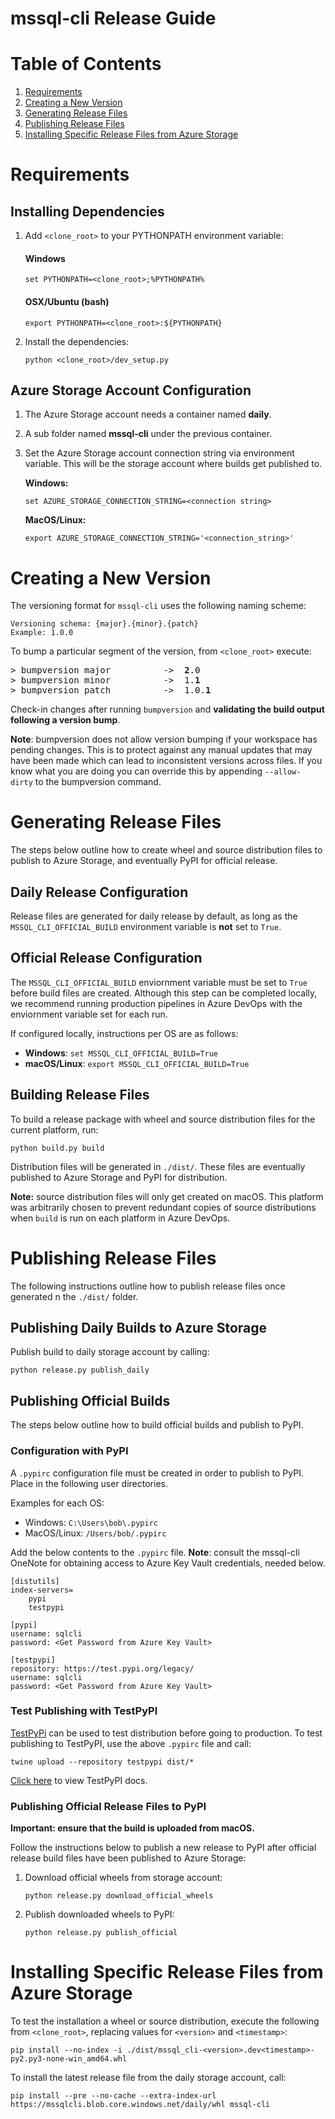 mssql-cli Release Guide
========================================
# Table of Contents
1. [Requirements](#requirements)
2. [Creating a New Version](#creating-a-new-version)
3. [Generating Release Files](#generating-release-files)
4. [Publishing Release Files](#publishing-release-files)
5. [Installing Specific Release Files from Azure Storage](#installing-specific-release-files-from-azure-storage)


# Requirements
## Installing Dependencies
1.  Add `<clone_root>` to your PYTHONPATH environment variable:
    #### Windows
    ```
    set PYTHONPATH=<clone_root>;%PYTHONPATH%
    ```
    #### OSX/Ubuntu (bash)
    ```
    export PYTHONPATH=<clone_root>:${PYTHONPATH}
    ```
2.	Install the dependencies:
    ```
    python <clone_root>/dev_setup.py
    ```
## Azure Storage Account Configuration
1. The Azure Storage account needs a container named **daily**.

2. A sub folder named **mssql-cli** under the previous container.

3. Set the Azure Storage account connection string via environment variable. This will be the storage account where builds get published to.

    **Windows:**
    ```
    set AZURE_STORAGE_CONNECTION_STRING=<connection string>
    ```

    **MacOS/Linux:**
    ```
    export AZURE_STORAGE_CONNECTION_STRING='<connection_string>'
    ```

# Creating a New Version
The versioning format for `mssql-cli` uses the following naming scheme:

	Versioning schema: {major}.{minor}.{patch}
    Example: 1.0.0
To bump a particular segment of the version, from `<clone_root>` execute:
<pre>
> bumpversion major          ->  <b>2</b>.0
> bumpversion minor          ->  1.<b>1</b>
> bumpversion patch          ->  1.0.<b>1</b>
</pre>
Check-in changes after running `bumpversion` and **validating the build output following a version bump**.

**Note**: bumpversion does not allow version bumping if your workspace has pending changes. This is to protect against any manual updates that may have been made which can lead to inconsistent versions across files. If you know what you are doing you can override this by appending `--allow-dirty` to the bumpversion command.


# Generating Release Files
The steps below outline how to create wheel and source distribution files to publish to Azure Storage, and eventually PyPI for official release.

## Daily Release Configuration
Release files are generated for daily release by default, as long as the `MSSQL_CLI_OFFICIAL_BUILD` environment variable is **not** set to `True`.

## Official Release Configuration
The `MSSQL_CLI_OFFICIAL_BUILD` enviornment variable must be set to `True` before build files are created. Although this step can be completed locally, we recommend running production pipelines in Azure DevOps with the enviornment variable set for each run.

If configured locally, instructions per OS are as follows:
- **Windows**: `set MSSQL_CLI_OFFICIAL_BUILD=True`
- **macOS/Linux**: `export MSSQL_CLI_OFFICIAL_BUILD=True`

## Building Release Files
To build a release package with wheel and source distribution files for the current platform, run:
```
python build.py build
```
Distribution files will be generated in `./dist/`. These files are eventually published to Azure Storage and PyPI for distribution.

**Note:** source distribution files will only get created on macOS. This platform was arbitrarily chosen to prevent redundant copies of source distributions when `build` is run on each platform in Azure DevOps.

# Publishing Release Files
The following instructions outline how to publish release files once generated n the `./dist/` folder.

## Publishing Daily Builds to Azure Storage
Publish build to daily storage account by calling:
```
python release.py publish_daily
```
    
## Publishing Official Builds
The steps below outline how to build official builds and publish to PyPI.

### Configuration with PyPI
A `.pypirc` configuration file must be created in order to publish to PyPI. Place in the following user directories.

Examples for each OS:
* Windows: `C:\Users\bob\.pypirc`
* MacOS/Linux: `/Users/bob/.pypirc`

Add the below contents to the `.pypirc` file. **Note**: consult the mssql-cli OneNote for obtaining access to Azure Key Vault credentials, needed below.

```
[distutils]
index-servers=
    pypi
    testpypi

[pypi]
username: sqlcli
password: <Get Password from Azure Key Vault>

[testpypi]
repository: https://test.pypi.org/legacy/
username: sqlcli
password: <Get Password from Azure Key Vault>
```

### Test Publishing with TestPyPI

[TestPyPi](test.pypi.org) can be used to test distribution before going to production. To test publishing to TestPyPI, use the above `.pypirc` file and call:
```
twine upload --repository testpypi dist/*
```

[Click here](https://packaging.python.org/guides/using-testpypi/) to view TestPyPI docs.

### Publishing Official Release Files to PyPI
**Important: ensure that the build is uploaded from macOS.**

Follow the instructions below to publish a new release to PyPI after official release build files have been published to Azure Storage:
    
1. Download official wheels from storage account:
    ```
    python release.py download_official_wheels
    ```
    
2. Publish downloaded wheels to PyPI:
    ```
    python release.py publish_official
    ```

# Installing Specific Release Files from Azure Storage
To test the installation a wheel or source distribution, execute the following from `<clone_root>`, replacing values for `<version>` and `<timestamp>`:
```
pip install --no-index -i ./dist/mssql_cli-<version>.dev<timestamp>-py2.py3-none-win_amd64.whl
```


To install the latest release file from the daily storage account, call:
```
pip install --pre --no-cache --extra-index-url https://mssqlcli.blob.core.windows.net/daily/whl mssql-cli
```